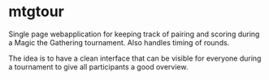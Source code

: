 mtgtour
=======
Single page webapplication for keeping track of pairing and scoring during a Magic the Gathering tournament.
Also handles timing of rounds. 

The idea is to have a clean interface that can be visible for everyone during a tournament to give all participants a good overview.
